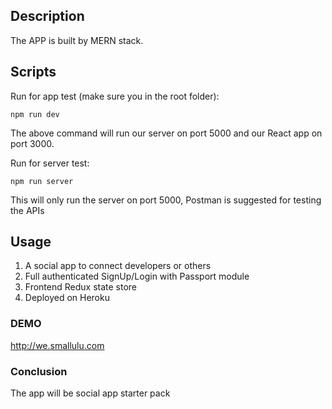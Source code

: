 ## Description

The APP is built by MERN stack.


## Scripts
Run for app test (make sure you in the root folder):
```
npm run dev  
```
The above command will run our server on port 5000 and our React app on port 3000.


Run for server test:
```
npm run server
```
This will only run the server on port 5000, Postman is suggested for testing the APIs

## Usage
1. A social app to connect developers or others
2. Full authenticated SignUp/Login with Passport module
3. Frontend Redux state store 
4. Deployed on Heroku

### DEMO
http://we.smallulu.com

### Conclusion
The app will be social app starter pack 